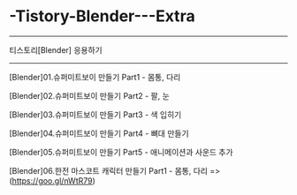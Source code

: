 # -Tistory-Blender---Extra

-----------------------------------


티스토리[Blender] 응용하기

-----------------------------------

[Blender]01.슈퍼미트보이 만들기 Part1 - 몸통, 다리

[Blender]02.슈퍼미트보이 만들기 Part2 - 팔, 눈

[Blender]03.슈퍼미트보이 만들기 Part3 - 색 입히기

[Blender]04.슈퍼미트보이 만들기 Part4 - 뼈대 만들기

[Blender]05.슈퍼미트보이 만들기 Part5 - 애니메이션과 사운드 추가

[Blender]06.한전 마스코트 캐릭터 만들기 Part1 - 몸통, 다리 => (https://goo.gl/nWtR79)
